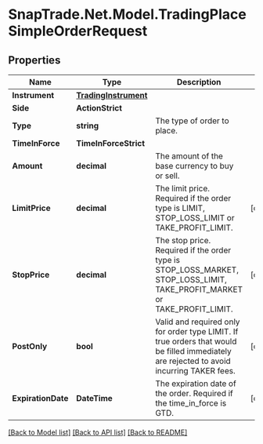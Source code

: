 # SnapTrade.Net.Model.TradingPlaceSimpleOrderRequest

## Properties

Name | Type | Description | Notes
------------ | ------------- | ------------- | -------------
**Instrument** | [**TradingInstrument**](TradingInstrument.md) |  | 
**Side** | **ActionStrict** |  | 
**Type** | **string** | The type of order to place. | 
**TimeInForce** | **TimeInForceStrict** |  | 
**Amount** | **decimal** | The amount of the base currency to buy or sell. | 
**LimitPrice** | **decimal** | The limit price. Required if the order type is LIMIT, STOP_LOSS_LIMIT or TAKE_PROFIT_LIMIT. | [optional] 
**StopPrice** | **decimal** | The stop price. Required if the order type is STOP_LOSS_MARKET, STOP_LOSS_LIMIT, TAKE_PROFIT_MARKET or TAKE_PROFIT_LIMIT. | [optional] 
**PostOnly** | **bool** | Valid and required only for order type LIMIT. If true orders that would be filled immediately are rejected to avoid incurring TAKER fees.  | [optional] 
**ExpirationDate** | **DateTime** | The expiration date of the order. Required if the time_in_force is GTD. | [optional] 

[[Back to Model list]](../README.md#documentation-for-models) [[Back to API list]](../README.md#documentation-for-api-endpoints) [[Back to README]](../README.md)

